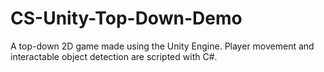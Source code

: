 # CS-Unity-Top-Down-Demo
A top-down 2D game made using the Unity Engine. Player movement and interactable object detection are scripted with C#.
